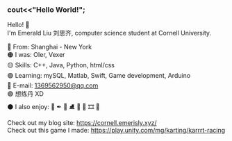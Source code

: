 ### cout<<"Hello World!";

Hello! 🌼  
I'm Emerald Liu 刘思齐, computer science student at Cornell University.

🔴 From: Shanghai - New York  
🟠 I was: OIer, Vexer  
🟡 Skills: C++, Java, Python, html/css  
🟢 Learning: mySQL, Matlab, Swift, Game development, Arduino  
🔵 E-mail: 1369562950@qq.com  
🟣 想练丹 XD   
⚫ I also enjoy: 🎨 ✒ 🏀  ⛸ 🎹 🎸 🎞 🍭  


Check out my blog site:
https://cornell.emerisly.xyz/  
Check out this game I made:
https://play.unity.com/mg/karting/karrrt-racing  
